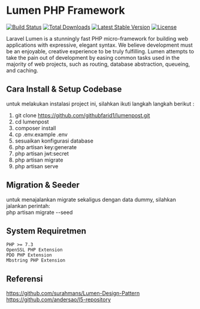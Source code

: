 # Lumen PHP Framework

[![Build Status](https://travis-ci.org/laravel/lumen-framework.svg)](https://travis-ci.org/laravel/lumen-framework)
[![Total Downloads](https://img.shields.io/packagist/dt/laravel/framework)](https://packagist.org/packages/laravel/lumen-framework)
[![Latest Stable Version](https://img.shields.io/packagist/v/laravel/framework)](https://packagist.org/packages/laravel/lumen-framework)
[![License](https://img.shields.io/packagist/l/laravel/framework)](https://packagist.org/packages/laravel/lumen-framework)

Laravel Lumen is a stunningly fast PHP micro-framework for building web applications with expressive, elegant syntax. We believe development must be an enjoyable, creative experience to be truly fulfilling. Lumen attempts to take the pain out of development by easing common tasks used in the majority of web projects, such as routing, database abstraction, queueing, and caching.

## Cara Install & Setup Codebase
untuk melakukan instalasi project ini, silahkan ikuti langkah langkah berikut :
1. git clone https://github.com/githubfarid1/lumenpost.git
2. cd lumenpost
3. composer install
4. cp .env.example .env
5. sesuaikan konfigurasi database
6. php artisan key:generate
7. php artisan jwt:secret
8. php artisan migrate
9. php artisan serve

## Migration & Seeder
untuk menajalankan migrate sekaligus dengan data dummy, silahkan jalankan perintah:<br>
php artisan migrate --seed

## System Requiretmen


    PHP >= 7.3
    OpenSSL PHP Extension
    PDO PHP Extension
    Mbstring PHP Extension



## Referensi
https://github.com/surahmans/Lumen-Design-Pattern<br>
https://github.com/andersao/l5-repository
